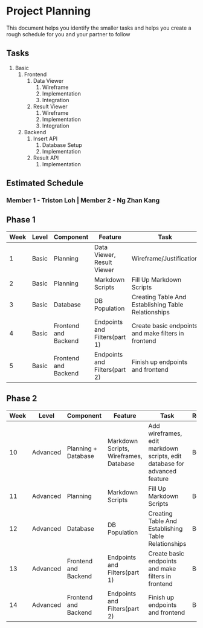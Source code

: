# Project Planning

This document helps you identify the smaller tasks and helps you create a rough schedule for you and your partner to follow

## Tasks

1. Basic
    1. Frontend
        1. Data Viewer
            1. Wireframe
            2. Implementation
            3. Integration
        2. Result Viewer
            1. Wireframe
            2. Implementation
            3. Integration
    <!-- 2. Mobile
        1. Data Viewer
            1. Wireframe
            2. Implementation
            3. Integration
        2. Result Viewer
            1. Wireframe
            2. Implementation
            3. Integration -->
    2. Backend
        1. Insert API
            1. Database Setup
            2. Implementation
        2. Result API
            1. Implementation

## Estimated Schedule

### Member 1 - Triston Loh | Member 2 - Ng Zhan Kang

## Phase 1
| Week | Level | Component | Feature       | Task  |  Responsibility  |
| ---- | ----- | --------- | ------------- | -------------- |-----------|
| 1    | Basic | Planning | Data Viewer, Result Viewer | Wireframe/Justification | Both |
| 2    | Basic | Planning | Markdown Scripts | Fill Up Markdown Scripts | Both |
| 3    | Basic | Database | DB Population | Creating Table And Establishing Table Relationships | Both |
| 4    | Basic | Frontend and Backend | Endpoints and Filters(part 1) | Create basic endpoints and make filters in frontend | Both |
| 5    | Basic | Frontend and Backend | Endpoints and Filters(part 2) | Finish up endpoints and frontend | Both |

## Phase 2
| Week | Level | Component | Feature       | Task  |  Responsibility  |
| ---- | ----- | --------- | ------------- | -------------- |-----------|
| 10   | Advanced | Planning + Database | Markdown Scripts, Wireframes, Database | Add wireframes, edit markdown scripts, edit database for advanced feature | Both |
| 11   | Advanced | Planning  | Markdown Scripts | Fill Up Markdown Scripts | Both |
| 12   | Advanced | Database  | DB Population  | Creating Table And Establishing Table Relationships  | Both |
| 13   | Advanced | Frontend and Backend  | Endpoints and Filters(part 1)  | Create basic endpoints and make filters in frontend | Both |
| 14   | Advanced | Frontend and Backend  | Endpoints and Filters(part 2)  | Finish up endpoints and frontend | Both |
